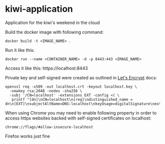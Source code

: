 # kiwi-application
Application for the kiwi's weekend in the cloud

Build the docker image with following command:

```
docker build -t <IMAGE_NAME> .
```

Run it like this:

```
docker run --name <CONTAINER_NAME> -d -p 8443:443 <IMAGE_NAME> 
```

Access it like this:
https://localhost:8443


Private key and self-signed were created as outlined in [Let's Encrypt](https://letsencrypt.org/docs/certificates-for-localhost/) docs:

```
openssl req -x509 -out localhost.crt -keyout localhost.key \
  -newkey rsa:2048 -nodes -sha256 \
  -subj '/CN=localhost' -extensions EXT -config <( \
   printf "[dn]\nCN=localhost\n[req]\ndistinguished_name = dn\n[EXT]\nsubjectAltName=DNS:localhost\nkeyUsage=digitalSignature\nextendedKeyUsage=serverAuth")
   ```
   
  When using Chrome you may need to enable following property in order to access https websites backed with self-signed certificates on localhost:
   ```
   chrome://flags/#allow-insecure-localhost
   ```
   
   Firefox works just fine
   
